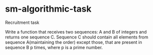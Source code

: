 # sm-algorithmic-task
Recruitment task

Write a function that receives two sequences: A and B of integers and returns one sequence C. Sequence C should contain all elements from sequence A(maintaining the order) except those, that are present in sequence B p times, where p is a prime number.
